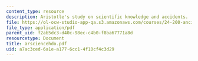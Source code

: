 ```yaml
---
content_type: resource
description: Aristotle's study on scientific knowledge and accidents.
file: https://ol-ocw-studio-app-qa.s3.amazonaws.com/courses/24-200-ancient-philosophy-fall-2004/a7ac3ced6a1ea1776cc14f10cf4c3d29_arsciencehdo.pdf
file_type: application/pdf
parent_uid: f2ab5dc3-d40c-98ec-c4b0-f8ba67771a8d
resourcetype: Document
title: arsciencehdo.pdf
uid: a7ac3ced-6a1e-a177-6cc1-4f10cf4c3d29
---
```

